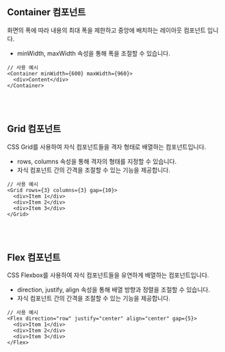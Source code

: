 ## Container 컴포넌트

화면의 폭에 따라 내용의 최대 폭을 제한하고 중앙에 배치하는 레이아웃 컴포넌트 입니다.

- minWidth, maxWidth 속성을 통해 폭을 조절할 수 있습니다.

```tsx
// 사용 예시
<Container minWidth={600} maxWidth={960}>
  <div>Content</div>
</Container>
```

<br>
<br>

## Grid 컴포넌트

CSS Grid를 사용하여 자식 컴포넌트들을 격자 형태로 배열하는 컴포넌트입니다.

- rows, columns 속성을 통해 격자의 형태를 지정할 수 있습니다.
- 자식 컴포넌트 간의 간격을 조절할 수 있는 기능을 제공합니다.

```tsx
// 사용 예시
<Grid rows={3} columns={3} gap={10}>
  <div>Item 1</div>
  <div>Item 2</div>
  <div>Item 3</div>
</Grid>
```

<br>
<br>

## Flex 컴포넌트

CSS Flexbox를 사용하여 자식 컴포넌트들을 유연하게 배열하는 컴포넌트입니다.

- direction, justify, align 속성을 통해 배열 방향과 정렬을 조절할 수 있습니다.
- 자식 컴포넌트 간의 간격을 조절할 수 있는 기능을 제공합니다.

```tsx
// 사용 예시
<Flex direction="row" justify="center" align="center" gap={5}>
  <div>Item 1</div>
  <div>Item 2</div>
  <div>Item 3</div>
</Flex>
```
